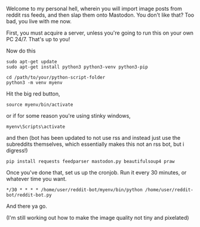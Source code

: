 Welcome to my personal hell, wherein you will import image posts from reddit rss feeds, and then slap them onto Mastodon. You don't like that? Too bad, you live with me now. 

First, you must acquire a server, unless you're going to run this on your own PC 24/7. That's up to you!

Now do this

```
sudo apt-get update
sudo apt-get install python3 python3-venv python3-pip
```

```
cd /path/to/your/python-script-folder
python3 -m venv myenv
```
Hit the big red button,

```
source myenv/bin/activate
```

or if for some reason you're using stinky windows,

```
myenv\Scripts\activate
```

and then (bot has been updated to not use rss and instead just use the subreddits themselves, which essentially makes this not an rss bot, but i digress!)

```
pip install requests feedparser mastodon.py beautifulsoup4 praw
```

Once you've done that, set us up the cronjob. Run it every 30 minutes, or whatever time you want.

```
*/30 * * * * /home/user/reddit-bot/myenv/bin/python /home/user/reddit-bot/reddit-bot.py
```

And there ya go.

(I'm still working out how to make the image quality not tiny and pixelated)
